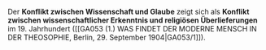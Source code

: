 
Der **Konflikt zwischen Wissenschaft und Glaube** zeigt sich als **Konflikt zwischen wissenschaftlicher Erkenntnis und religiösen Überlieferungen** im 19. Jahrhundert ([[GA053 (1.) WAS FINDET DER MODERNE MENSCH IN DER THEOSOPHIE, Berlin, 29. September 1904|GA053/1]]).
